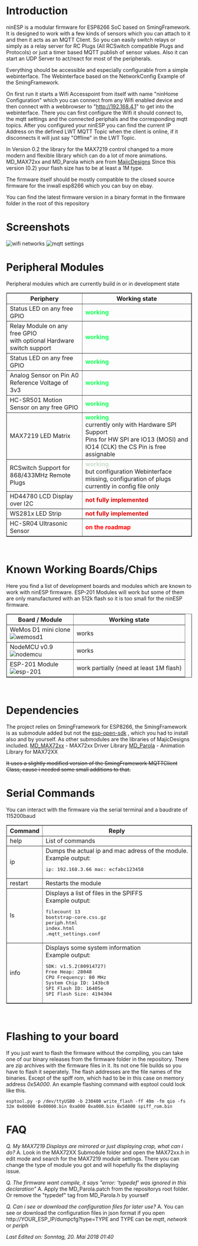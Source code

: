 # Introduction

ninESP is a modular firmware for ESP8266 SoC based on SmingFramework.
It is designed to work with a few kinds of sensors which you can attach to it
and then it acts as an MQTT Client. So you can easily switch relays or simply as a
relay server for RC Plugs (All RCSwitch compatible Plugs and Protocols) or just a
timer based MQTT publish of sensor values. Also it can start an UDP Server to act/react
for most of the peripherals.

Everything should be accessible and especially configurable from a simple webinterface.
The Webinterface based on the NetworkConfig Example of the SmingFramework.

On first run it starts a Wifi Accesspoint from itself with name "ninHome Configuration"
which you can connect from any Wifi enabled device and then connect with a webbrowser
to "http://192.168.4.1" to get into the webinterface.
There you can first configure the Wifi it should connect to, the mqtt settings and the 
connected periphals and the corresponding mqtt topics.
After you configured your ninESP you can find the current IP Address on the defined LWT MQTT 
Topic when the client is online, if it disconnects it will just say "Offline" in the LWT Topic.

In Version 0.2 the library for the MAX7219 control changed to a more modern and flexible
library which can do a lot of more animations. 
MD_MAX72xx and MD_Parola which are from [MajicDesigns](https://github.com/MajicDesigns) 
Since this version (0.2) your flash size has to be at least a 1M type. 

The firmware itself should be mostly compatible to the closed source firmware for the
inwall esp8266 which you can buy on ebay.

You can find the latest firmware version in a binary format in the firmware folder in the root of this repository

# Screenshots

![wifi networks](https://raw.github.com/ninharp/ninESP/master/doc/screenshots/web_networks_small.jpg "Wifi Network Settings")
![mqtt settings](https://raw.github.com/ninharp/ninESP/master/doc/screenshots/web_mqtt.jpg "MQTT Settings")

# Peripheral Modules

Peripheral modules which are currently build in or in development state

<table border="1" align="center" width="80%">
<tr><th>Periphery</th><th>Working state</th></tr>
<tr><td>Status LED on any free GPIO</td><td><font color="#11ff55"><b>working</b></font></td></tr>
<tr><td>Relay Module on any free GPIO<br>with optional Hardware switch support</td><td><font color="#11ff55"><b>working</b></font></td></tr>
<tr><td>Status LED on any free GPIO</td><td><font color="#11ff55"><b>working</b></font></td></tr>
<tr><td>Analog Sensor on Pin A0<br>Reference Voltage of 3v3</td><td><font color="#11ff55"><b>working</b></font></td></tr>
<tr><td>HC-SR501 Motion Sensor on any free GPIO</td><td><font color="#11ff55"><b>working</b></font></td></tr>
<tr><td>MAX7219 LED Matrix<br></td><td><font color="#11ff55"><b>working</b></font><br>currently only with Hardware SPI Support<br>Pins for HW SPI are IO13 (MOSI) and IO14 (CLK) the CS Pin is free assignable</td></tr>
<tr><td>RCSwitch Support for 868/433MHz Remote Plugs</td><td><font color="#ccddcc"><b>working</b></font><br>but configuration Webinterface missing, configuration of plugs currently in config file only</td></tr>
<tr><td>HD44780 LCD Display over I2C</td><td><font color="#dd0000"><b>not fully implemented</b></font></td></tr>
<tr><td>WS281x LED Strip</td><td><font color="#dd0000"><b>not fully implemented</b></font></td></tr>
<tr><td>HC-SR04 Ultrasonic Sensor</td><td><font color="#ff0000"><b>on the roadmap</b></font></td></tr>
</table><br>

# Known Working Boards/Chips

Here you find a list of development boards and modules which are known to work with ninESP firmware.
ESP-201 Modules will work but some of them are only manufactured with an 512k flash so it is too small
for the ninESP firmware.

<table border="1" align="center" width="80%">
<tr><th>Board / Module</th><th>Working state</th></tr>
<tr><td>WeMos D1 mini clone<br>
<img src="https://raw.github.com/ninharp/ninESP/master/doc/boards/WEMOSD1c.jpg" alt="wemosd1"></td><td>works</td></tr>
<tr><td>NodeMCU v0.9<br>
<img src="https://raw.github.com/ninharp/ninESP/master/doc/boards/NodeMCU09.jpg" alt="nodemcu"></td><td>works</td></tr>
<tr><td>ESP-201 Module<br>
<img src="https://raw.github.com/ninharp/ninESP/master/doc/boards/ESP201.jpg" alt="esp-201">
</td><td>work partially (need at least 1M flash)</td></tr>
</table><br>

# Dependencies

The project relies on SmingFramework for ESP8266, the SmingFramework is as submodule added but not the 
[esp-open-sdk](https://github.com/pfalcon/esp-open-sdk) , which you had to install also and by yourself.
As other submodules are the libraries of MajicDesigns included.
[MD_MAX72xx](https://github.com/MajicDesigns/MD_MAX72XX) - MAX72xx Driver Library
[MD_Parola](https://github.com/MajicDesigns/MD_Parola) - Animation Library for MAX72XX

~~It uses a slightly modified version of the SmingFramework MQTTClient Class, cause i needed
some small additions to that.~~

# Serial Commands

You can interact with the firmware via the serial terminal and a baudrate of 115200baud 

<table border="1" align="center" width="80%">
<tr><th>Command</th><th>Reply</th></tr>
<tr><td>help</td><td>List of commands</td></tr>
<tr><td>ip</td><td>Dumps the actual ip and mac adress of the module.<br>
Example output:<pre>ip: 192.168.3.66 mac: ecfabc123458</pre></td></tr>
<tr><td>restart</td><td>Restarts the module</td></tr>
<tr><td>ls</td><td>Displays a list of files in the SPIFFS<br>
Example output:<pre>filecount 13
bootstrap-core.css.gz
periph.html
index.html
.mqtt_settings.conf</pre></td></tr>
<tr><td>info</td><td>Displays some system information<br>Example output:<pre>SDK: v1.5.2(80914727)
Free Heap: 28048
CPU Frequency: 80 MHz
System Chip ID: 143bc8
SPI Flash ID: 16405e
SPI Flash Size: 4194304</pre></td></tr>
</table><br>

# Flashing to your board

If you just want to flash the firmware without the compiling, you can take one of our binary releases from the firmware folder in the repository. 
There are zip archives with the firmware files in it. 
Its not one file builds so you have to flash it seperately. The flash addresses are the file names of the binaries.
Except of the spiff rom, which had to be in this case on memory address *0x5A000*. 
An example flashing command with esptool could look like this.

```esptool.py -p /dev/ttyUSB0 -b 230400 write_flash -ff 40m -fm qio -fs 32m 0x00000 0x00000.bin 0xa000 0xa000.bin 0x5A000 spiff_rom.bin```

# FAQ

*Q. My MAX7219 Displays are mirrored or just displaying crap, what can i do?*
A. Look in the MAX72XX Submodule folder and open the MAX72xx.h in edit mode and
    search for the MAX7219 module settings. There you can change the type of module you got
    and will hopefully fix the displaying issue.
    
*Q. The firmware want compile, it says "error: 'typedef' was ignored in this declaration"*
A. Apply the MD_Parola.patch from the repositorys root folder.
Or remove the "typedef" tag from MD_Parola.h by yourself

*Q. Can i see or download the configuration files for later use?*
A. You can see or download the configuration files in json format if you open
http://YOUR_ESP_IP/dumpcfg?type=TYPE 
and TYPE can be *mqtt*, *network* or *periph*


*Last Edited on: Sonntag, 20. Mai 2018 01:40*



   